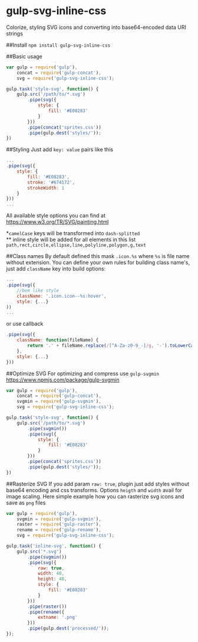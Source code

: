 # gulp-svg-inline-css

Colorize, styling SVG icons and converting into base64-encoded data URI strings

##Install
```npm install gulp-svg-inline-css```

##Basic usage
```js
var gulp = require('gulp'),
	concat = require('gulp-concat'),
	svg = require('gulp-svg-inline-css');

gulp.task('style-svg', function() {
	gulp.src('/path/to/*.svg')
		.pipe(svg({
			style: {
				fill: '#E08283'
			}
		}))
		.pipe(concat('sprites.css'))
		.pipe(gulp.dest('styles/'));
})
```

##Styling
Just add ```key: value``` pairs like this
```js
...
.pipe(svg({
	style: {
		fill: '#E08283',
		stroke: '#674172',
		strokeWidth: 1
	}
}))
...
```
All available style options you can find at https://www.w3.org/TR/SVG/painting.html

\*```camelCase``` keys will be transformed into ```dash-splitted```<br>
\** inline style will be added for all elements in this list  ```path,rect,circle,ellipse,line,polyline,polygon,g,text```

##Class names
By default defined this mask ```.icon.%s``` where ```%s``` is file name without extension.
You can define your own rules for building class name's, just add ```className``` key into build options: 
```js
...
.pipe(svg({
	//bem like style
	className: '.icon.icon--%s:hover',
	style: {...}
))
...
```
or use callback
```js
.pipe(svg({
	className: function(fileName) {
		return '.' + fileName.replace(/[^A-Za-z0-9_-]/g, '-').toLowerCase();
	},
	style: {...}
}))
```

##Optimize SVG
For optimizing and compress use ```gulp-svgmin```  https://www.npmjs.com/package/gulp-svgmin
```js
var gulp = require('gulp'),
	concat = require('gulp-concat'),
	svgmin = require('gulp-svgmin'),
	svg = require('gulp-svg-inline-css');

gulp.task('style-svg', function() {
	gulp.src('/path/to/*.svg')
		.pipe(svgmin())
		.pipe(svg({
			style: {
				fill: '#E08283'
			}
		}))
		.pipe(concat('sprites.css'))
		.pipe(gulp.dest('styles/'));
})
```

##Rasterize SVG
If you add param `raw: true`, plugin just add styles without base64 encoding and css transforms.
Options `heigth` and `width` avail for image scaling.
Here simple example how you can rasterize svg icons and save as `png` files
```js
var gulp = require('gulp'),
	svgmin = require('gulp-svgmin'),
	raster = require('gulp-raster'),
	rename = require('gulp-rename'),
	svg = require('gulp-svg-inline-css');

gulp.task('inline-svg', function() {
	gulp.src('*.svg')
		.pipe(svgmin())
		.pipe(svg({
			raw: true,
			width: 48,
			height: 48,
			style: {
				fill: '#E08283'
			}
		}))
		.pipe(raster())
		.pipe(rename({
			extname: '.png'
		}))
		.pipe(gulp.dest('processed/'));
});
```
